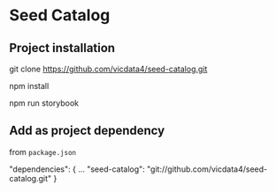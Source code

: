 # Seed Catalog

## Project installation

git clone https://github.com/vicdata4/seed-catalog.git

npm install

npm run storybook


##  Add as project dependency

from `package.json`

"dependencies": {
    ...
    "seed-catalog": "git://github.com/vicdata4/seed-catalog.git"
}

